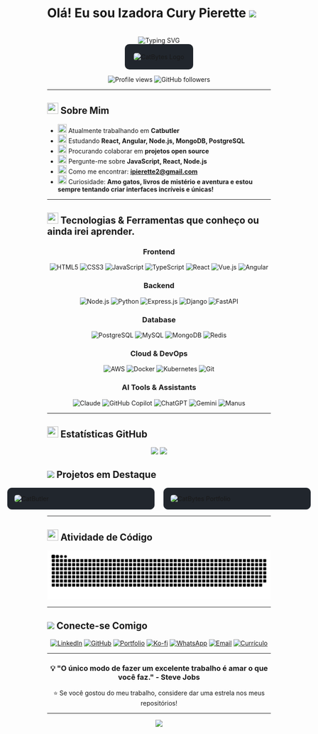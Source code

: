 # Olá! Eu sou Izadora Cury Pierette <img src="https://media.giphy.com/media/hvRJCLFzcasrR4ia7z/giphy.gif" width="25px">

<br>

<div align="center">

  <img src="https://readme-typing-svg.herokuapp.com/?lines=Desenvolvedora+Full+Stack;Apaixonada+por+Tecnologia;Sempre+buscando+Conhecimento&font=Roboto&size=30&duration=3000&pause=500&color=9932CC&center=true&width=500&height=70&gradient=FF1493,9932CC,4169E1" alt="Typing SVG" />

  <br>

  <div style="background-color: #21262d; padding: 20px; border-radius: 10px; display: inline-block;">
    <img src="https://catbytes.netlify.app/images/logo300x100-fundo-escuro.svg" alt="CatBytes Logo" width="300" height="100" style="background-color: #21262d; border-radius: 5px;"/>
  </div>

</div>

<p align="center">
  <img src="https://komarev.com/ghpvc/?username=ipierette&color=ff6ac1&style=for-the-badge&label=VISITANTES" alt="Profile views" />
  <img src="https://img.shields.io/github/followers/ipierette?style=for-the-badge&color=58a6ff&labelColor=21262d&logo=github&label=SEGUIDORES" alt="GitHub followers" />
</p>

---

## <img src="https://img.icons8.com/dusk/64/rocket.png" width="25" height="25"/> Sobre Mim

- <img src="https://img.icons8.com/fluency/48/telescope.png" width="20" height="20"/> Atualmente trabalhando em **Catbutler**
- <img src="https://img.icons8.com/fluency/48/brain.png" width="20" height="20"/> Estudando **React, Angular, Node.js, MongoDB, PostgreSQL**
- <img src="https://img.icons8.com/fluency/48/handshake.png" width="20" height="20"/> Procurando colaborar em **projetos open source**
- <img src="https://img.icons8.com/fluency/48/chat.png" width="20" height="20"/> Pergunte-me sobre **JavaScript, React, Node.js**
- <img src="https://img.icons8.com/fluency/48/email-open.png" width="20" height="20"/> Como me encontrar: **ipierette2@gmail.com**
- <img src="https://img.icons8.com/fluency/48/lightning-bolt.png" width="20" height="20"/> Curiosidade: **Amo gatos, livros de mistério e aventura e estou sempre tentando criar interfaces incríveis e únicas!**

---

## <img src="https://img.icons8.com/fluency/48/settings.png" width="25" height="25"/> Tecnologias & Ferramentas que conheço ou ainda irei aprender.

<div align="center">

### Frontend
![HTML5](https://img.shields.io/badge/HTML5-E34F26?style=for-the-badge&logo=html5&logoColor=white)
![CSS3](https://img.shields.io/badge/CSS3-1572B6?style=for-the-badge&logo=css3&logoColor=white)
![JavaScript](https://img.shields.io/badge/JavaScript-F7DF1E?style=for-the-badge&logo=javascript&logoColor=black)
![TypeScript](https://img.shields.io/badge/TypeScript-007ACC?style=for-the-badge&logo=typescript&logoColor=white)
![React](https://img.shields.io/badge/React-20232A?style=for-the-badge&logo=react&logoColor=61DAFB)
![Vue.js](https://img.shields.io/badge/Vue.js-35495E?style=for-the-badge&logo=vue.js&logoColor=4FC08D)
![Angular](https://img.shields.io/badge/Angular-DD0031?style=for-the-badge&logo=angular&logoColor=white)

### Backend
![Node.js](https://img.shields.io/badge/Node.js-43853D?style=for-the-badge&logo=node.js&logoColor=white)
![Python](https://img.shields.io/badge/Python-3776AB?style=for-the-badge&logo=python&logoColor=white)
![Express.js](https://img.shields.io/badge/Express.js-404D59?style=for-the-badge)
![Django](https://img.shields.io/badge/Django-092E20?style=for-the-badge&logo=django&logoColor=white)
![FastAPI](https://img.shields.io/badge/FastAPI-005571?style=for-the-badge&logo=fastapi)

### Database
![PostgreSQL](https://img.shields.io/badge/PostgreSQL-316192?style=for-the-badge&logo=postgresql&logoColor=white)
![MySQL](https://img.shields.io/badge/MySQL-00000F?style=for-the-badge&logo=mysql&logoColor=white)
![MongoDB](https://img.shields.io/badge/MongoDB-4EA94B?style=for-the-badge&logo=mongodb&logoColor=white)
![Redis](https://img.shields.io/badge/Redis-DC382D?style=for-the-badge&logo=redis&logoColor=white)

### Cloud & DevOps
![AWS](https://img.shields.io/badge/AWS-232F3E?style=for-the-badge&logo=amazon-aws&logoColor=white)
![Docker](https://img.shields.io/badge/Docker-2496ED?style=for-the-badge&logo=docker&logoColor=white)
![Kubernetes](https://img.shields.io/badge/Kubernetes-326CE5?style=for-the-badge&logo=kubernetes&logoColor=white)
![Git](https://img.shields.io/badge/Git-F05032?style=for-the-badge&logo=git&logoColor=white)

### AI Tools & Assistants
![Claude](https://img.shields.io/badge/Claude-000000?style=for-the-badge&logo=anthropic&logoColor=white)
![GitHub Copilot](https://img.shields.io/badge/GitHub%20Copilot-000000?style=for-the-badge&logo=github&logoColor=white)
![ChatGPT](https://img.shields.io/badge/ChatGPT-10A37F?style=for-the-badge&logo=openai&logoColor=white)
![Gemini](https://img.shields.io/badge/Gemini-8E44AD?style=for-the-badge&logo=google&logoColor=white)
![Manus](https://img.shields.io/badge/Manus-000000?style=for-the-badge&logo=robot&logoColor=white)

</div>

---

## <img src="https://img.icons8.com/fluency/48/bar-chart.png" width="25" height="25"/> Estatísticas GitHub

<div align="center">
  <img height="180em" src="https://github-readme-stats.vercel.app/api?username=ipierette&show_icons=true&theme=dark&include_all_commits=true&count_private=true&bg_color=21262d&title_color=ff6ac1&text_color=ffffff&icon_color=58a6ff&border_color=30363d"/>
  <img height="180em" src="https://github-readme-stats.vercel.app/api/top-langs/?username=ipierette&layout=compact&langs_count=7&theme=dark&bg_color=21262d&title_color=ff6ac1&text_color=ffffff&border_color=30363d"/>
</div>

## <img src="https://media.giphy.com/media/LnQjpWaON8nhr21vNW/giphy.gif" width="25"> Projetos em Destaque

<div style="display: flex; justify-content: center; align-items: stretch; gap: 20px; margin: 0 auto;">
  <div style="flex: 1; max-width: 400px; min-width: 300px; padding: 15px; background-color: #21262d; border-radius: 10px; border: 1px solid #30363d;">
    <a href="https://github.com/ipierette/catbutler" style="display: block; text-decoration: none;">
      <img src="https://github-readme-stats.vercel.app/api/pin/?username=ipierette&repo=catbutler-frontend&theme=dark&bg_color=21262d&title_color=ff6ac1&text_color=ffffff&icon_color=58a6ff&border_color=30363d" alt="CatButler" style="display: block; width: 100%; height: auto; border-radius: 6px;">
    </a>
  </div>
  <div style="flex: 1; max-width: 400px; min-width: 300px; padding: 15px; background-color: #21262d; border-radius: 10px; border: 1px solid #30363d;">
    <a href="https://github.com/ipierette/catbytes-portifolio" style="display: block; text-decoration: none;">
      <img src="https://github-readme-stats.vercel.app/api/pin/?username=ipierette&repo=catbytes-portifolio&theme=dark&bg_color=21262d&title_color=ff6ac1&text_color=ffffff&icon_color=58a6ff&border_color=30363d" alt="CatBytes Portfolio" style="display: block; width: 100%; height: auto; border-radius: 6px;">
    </a>
  </div>
</div>

---

## <img src="https://img.icons8.com/fluency/48/line-chart.png" width="25" height="25"/> Atividade de Código

<div align="center">
  <img src="https://raw.githubusercontent.com/Platane/snk/output/github-contribution-grid-snake-dark.svg?snek=Pac-Man" alt="Pac-Man animation" width="700"/>
</div>

---

## <img src="https://media.giphy.com/media/LnQjpWaON8nhr21vNW/giphy.gif" width="25"> Conecte-se Comigo

<div align="center">
  
[![LinkedIn](https://img.shields.io/badge/LinkedIn-0077B5?style=for-the-badge&logo=linkedin&logoColor=white)](https://www.linkedin.com/in/izadora-cury-pierette-7a7754253/)
[![GitHub](https://img.shields.io/badge/GitHub-100000?style=for-the-badge&logo=github&logoColor=white)](https://github.com/ipierette)
[![Portfolio](https://img.shields.io/badge/Portfolio-FF5722?style=for-the-badge&logo=firefox&logoColor=white)](https://catbytes.netlify.app)
[![Ko-fi](https://img.shields.io/badge/Ko--fi-F16061?style=for-the-badge&logo=ko-fi&logoColor=white)](https://ko-fi.com/ipierette)
[![WhatsApp](https://img.shields.io/badge/WhatsApp-25D366?style=for-the-badge&logo=whatsapp&logoColor=white)](https://wa.me/5567984098786?text=Olá!%20Vi%20o%20CatButler%20e%20gostaria%20de%20conversar%20sobre%20desenvolvimento.)
[![Email](https://img.shields.io/badge/Gmail-D14836?style=for-the-badge&logo=gmail&logoColor=white)](mailto:ipierette2@gmail.com)
[![Currículo](https://img.shields.io/badge/Currículo-4285F4?style=for-the-badge&logo=googledrive&logoColor=white)](https://drive.google.com/file/d/1JY_hUoeiW-IVyCuJ9yg9CS63QZ3GZzDq/view)

</div>

---

<div align="center">
  <h3>💡 "O único modo de fazer um excelente trabalho é amar o que você faz." - Steve Jobs</h3>
  <p>⭐ Se você gostou do meu trabalho, considere dar uma estrela nos meus repositórios!</p>
</div>

---

<div align="center">
  <img src="https://capsule-render.vercel.app/api?type=waving&color=FF1493&height=100&section=footer"/>
</div>
